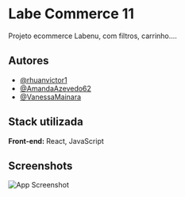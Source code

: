 
# Labe Commerce 11

Projeto ecommerce Labenu, com filtros, carrinho....


## Autores

- [@rhuanvictor1](https://github.com/rhuanvictor1)
- [@AmandaAzevedo62](https://github.com/AmandaAzevedo62)
- [@VanessaMainara](https://github.com/VanessaMainara)

## Stack utilizada

**Front-end:** React, JavaScript





## Screenshots

![ App Screenshot](https://via.placeholder.com/468x300?text=App+Screenshot+Here)
